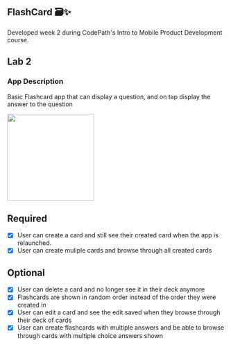 ## FlashCard 🗃✨
Developed week 2 during CodePath's Intro to Mobile Product Development course.

## Lab 2

### App Description
Basic Flashcard app that can display a question, and on tap display the answer to the question

<img  src='https://github.com/God-Lion/Flashcard/blob/main/flashcard_lab_3.gif' width=200><br>

## Required
- [x] User can create a card and still see their created card when the app is relaunched.
- [x] User can create muliple cards and browse through all created cards

## Optional
- [x] User can delete a card and no longer see it in their deck anymore
- [x] Flashcards are shown in random order instead of the order they were created in
- [x] User can edit a card and see the edit saved when they browse through their deck of cards
- [x] User can create flashcards with multiple answers and be able to browse through cards with multiple choice answers shown